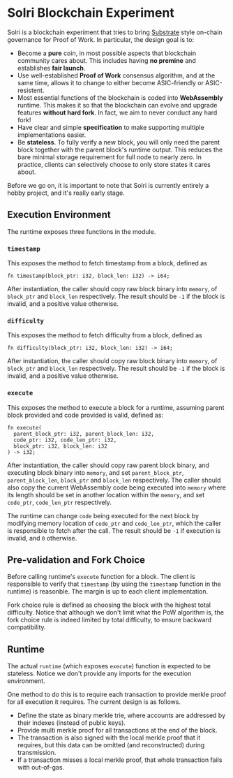 # Solri Blockchain Experiment

Solri is a blockchain experiment that tries to bring
[Substrate](https://github.com/paritytech/substrate) style on-chain
governance for Proof of Work. In particular, the design goal is to:

* Become a **pure** coin, in most possible aspects that blockchain
  community cares about. This includes having **no premine** and
  establishes **fair launch**.
* Use well-established **Proof of Work** consensus algorithm, and at
  the same time, allows it to change to either become ASIC-friendly or
  ASIC-resistent.
* Most essential functions of the blockchain is coded into
  **WebAssembly** runtime. This makes it so that the blockchain can
  evolve and upgrade features **without hard fork**. In fact, we aim
  to never conduct any hard fork!
* Have clear and simple **specification** to make supporting multiple
  implementations easier.
* Be **stateless**. To fully verify a new block, you will only need
  the parent block together with the parent block's runtime
  output. This reduces the bare minimal storage requirement for full
  node to nearly zero. In practice, clients can selectively choose to
  only store states it cares about.
  
Before we go on, it is important to note that Solri is currently
entirely a hobby project, and it's really early stage.

## Execution Environment

The runtime exposes three functions in the module.

### `timestamp`

This exposes the method to fetch timestamp from a block, defined as

```
fn timestamp(block_ptr: i32, block_len: i32) -> i64;
```

After instantiation, the caller should copy raw block binary into
`memory`, of `block_ptr` and `block_len` respectively. The result
should be `-1` if the block is invalid, and a positive value
otherwise.

### `difficulty`

This exposes the method to fetch difficulty from a block, defined as

```
fn difficulty(block_ptr: i32, block_len: i32) -> i64;
```

After instantiation, the caller should copy raw block binary into
`memory`, of `block_ptr` and `block_len` respectively. The result
should be `-1` if the block is invalid, and a positive value
otherwise.

### `execute`

This exposes the method to execute a block for a runtime, assuming
parent block provided and code provided is valid, defined as:

```
fn execute(
  parent_block_ptr: i32, parent_block_len: i32,
  code_ptr: i32, code_len_ptr: i32,
  block_ptr: i32, block_len: i32
) -> i32;
```

After instantiation, the caller should copy raw parent block binary,
and executing block binary into `memory`, and set `parent_block_ptr`,
`parent_block_len`, `block_ptr` and `block_len` respectively. The
caller should also copy the current WebAssembly code being executed
into `memory` where its length should be set in another location
within the `memory`, and set `code_ptr`, `code_len_ptr` respectively.

The runtime can change `code` being executed for the next block by
modifying memory location of `code_ptr` and `code_len_ptr`, which the
caller is responsible to fetch after the call. The result should be
`-1` if execution is invalid, and `0` otherwise.

## Pre-validation and Fork Choice

Before calling runtime's `execute` function for a block. The client is
responsible to verify that `timestamp` (by using the `timestamp`
function in the runtime) is reasonble. The margin is up to each client
implementation.

Fork choice rule is defined as choosing the block with the highest
total difficulty. Notice that although we don't limit what the PoW
algorithm is, the fork choice rule is indeed limited by total
difficulty, to ensure backward compatibility.

## Runtime

The actual `runtime` (which exposes `execute`) function is expected to
be stateless. Notice we don't provide any imports for the execution
environment.

One method to do this is to require each transaction to provide merkle
proof for all execution it requires. The current design is as follows.

* Define the state as binary merkle trie, where accounts are addressed
  by their indexes (instead of public keys).
* Provide multi merkle proof for all transactions at the end of the
  block.
* The transaction is also signed with the local merkle proof that it
  requires, but this data can be omitted (and reconstructed) during
  transmission.
* If a transaction misses a local merkle proof, that whole transaction
  fails with out-of-gas.
  

